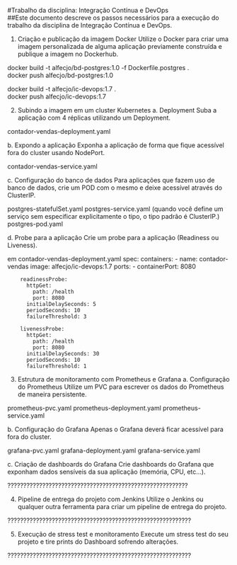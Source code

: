 #Trabalho da disciplina: Integração Contínua e DevOps<br>
##Este documento descreve os passos necessários para a execução do trabalho da disciplina de Integração Contínua e DevOps.

1. Criação e publicação da imagem Docker
Utilize o Docker para criar uma imagem personalizada de alguma aplicação previamente construída e publique a imagem no Dockerhub.

docker build -t alfecjo/bd-postgres:1.0 -f Dockerfile.postgres .<br>
docker push alfecjo/bd-postgres:1.0

docker build -t alfecjo/ic-devops:1.7 .<br>
docker push alfecjo/ic-devops:1.7

2. Subindo a imagem em um cluster Kubernetes
a. Deployment
Suba a aplicação com 4 réplicas utilizando um Deployment.

contador-vendas-deployment.yaml

b. Expondo a aplicação
Exponha a aplicação de forma que fique acessível fora do cluster usando NodePort.

contador-vendas-service.yaml

c. Configuração do banco de dados
Para aplicações que fazem uso de banco de dados, crie um POD com o mesmo e deixe acessível através do ClusterIP.

postgres-statefulSet.yaml
postgres-service.yaml
(quando você define um serviço sem especificar explicitamente o tipo, o tipo padrão é ClusterIP.)
postgres-pod.yaml

d. Probe para a aplicação
Crie um probe para a aplicação (Readiness ou Liveness).

em contador-vendas-deployment.yaml
spec:
      containers:
      - name: contador-vendas
        image: alfecjo/ic-devops:1.7
        ports:
        - containerPort: 8080
        
        readinessProbe:
          httpGet:
            path: /health
            port: 8080
          initialDelaySeconds: 5
          periodSeconds: 10
          failureThreshold: 3

        livenessProbe:
          httpGet:
            path: /health
            port: 8080
          initialDelaySeconds: 30
          periodSeconds: 10
          failureThreshold: 1

3. Estrutura de monitoramento com Prometheus e Grafana
a. Configuração do Prometheus
Utilize um PVC para escrever os dados do Prometheus de maneira persistente.

prometheus-pvc.yaml
prometheus-deployment.yaml
prometheus-service.yaml

b. Configuração do Grafana
Apenas o Grafana deverá ficar acessível para fora do cluster.

grafana-pvc.yaml
grafana-deployment.yaml
grafana-service.yaml

c. Criação de dashboards do Grafana
Crie dashboards do Grafana que exponham dados sensíveis da sua aplicação (memória, CPU, etc...).

?????????????????????????????????????????????????????????

4. Pipeline de entrega do projeto com Jenkins
Utilize o Jenkins ou qualquer outra ferramenta para criar um pipeline de entrega do projeto.

??????????????????????????????????????????????????????????

5. Execução de stress test e monitoramento
Execute um stress test do seu projeto e tire prints do Dashboard sofrendo alterações.

??????????????????????????????????????????????????????????